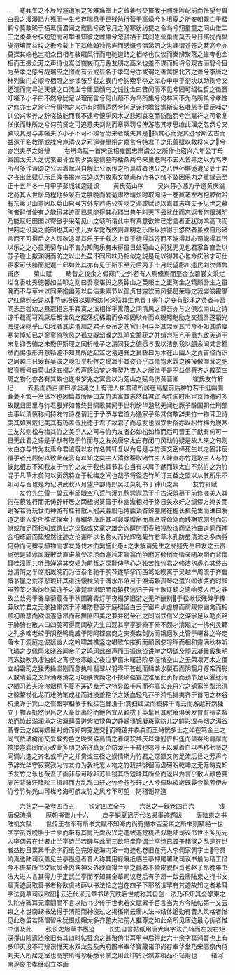<!-- { "loadSidebar": true } -->
　　蹇我生之不辰兮遽遭家之多难痛堂上之蘐萎兮交摧戕于肺肝陟屺前而怅望兮曽白云之漫漫蹈九死而一生兮存喘息于已残勉行营于高燥兮卜壌夏之所安朝既亡于蜚鹤兮莫敢晞于栖鸾俄潜闼之载扃兮政除月之隆寒纷纷提之令乌兮翔童童之同山惟二三之柔桑兮仅短短而可攀谁知彼之雌雄兮忽骈栖于其间急营巢而莫去兮日夷犹而盘旋衔壤而益坟之楸兮载上下其修翰独傍庐而感慨兮澘涕泗之汍澜谓苍苍之葢高兮亦莫探其端也岂期众目相与骇瞩风行而电驰道路之相哗也仪谈而秦辨聚落之雄夸也金相而玉振众芳之声诗也嵩岱峩峩而万叠友朋之高义也差不谋而相埒兮观古而騐今目为至孝之感兮觇瑞应之图而有云或显名于孝乌兮亦或谓之善禽摭北齐之萧兮李唐之林列巢门之顺兮栖冠之参铺张乎裴之表门兮钩索乎李之孝心申申乎衔块以助陶兮又还观而南寻迨天使之口流血兮庸显顔乌之诚忱佥曰昔闻而不见兮固可绍徃哲之徽音吁嗟予小子曰不然兮犹足以理而言兮何山颠不为乌所集兮何林间不为乌所巢兮孝性之修亦士之常守兮事物之来亦有时而适然兮何足诧也瞻彼鸴斯实名唯慈予垂反哺之训公兴孝养之辞嗟彼能而我不逮兮懐乎风木之悲矧哀哀而防酷罚兮岂嘉祥之可希复伥伥而昧所之兮何前贤之可追意夫剡剡而章厥罚兮俾游悠其孝思维此理之忽然兮又孰较其是与非嗟夫予小子不可不辨兮恐来者或失其是损其心而泥其迹兮斯去古而益逺于名教而或戕兮岂清议之可逭眷里闬之嘉言兮特君子之乐善赋以救将来之兮亦岂夫予之好辨
　　右辨乌赋一首宋丞相雍国忠肃虞公之所作也绍兴六年公丁母秦国太夫人之忧哀毁骨立朝夕哭墓侧墓有枯桑两乌来巢悲鸣不去人皆异之以为笃孝所召多作诗颂之公因着赋以自解此公家传之所具载者也公之八世孙堪适遭父处士君之丧出此赋见示且俾书掲座右逵以为故家文献尚存诗书之绪不坠因乐为之重録云至正十五年冬十月甲子彭城钱逵谨识
　　黄氏菊山序
　　吴兴蒋心源为予道黄庆翁之高其人世居乌程地多泉石之胜晚而爱菊肃然靖处时取陶诗一巻寘诸左右抱膝微吟有东篱见山意因以菊山自号方外友若防公笑隠之流咸赋诗以嘉其志嗟夫予见世之慕陶者鲜借使有之能得其迹而已果能得其心耶当典午时天下云扰仕而忘返者何限渊明乃能赋归田园以寄傲乎采菊见山之顷所谓此中有真意欲辨已忘言者正犹防鸿高飞而世网之设莫之能制也其可使儿女辈觉哉然则渊明之乐所以独得于悠然者虽欲自形诸言而不可得后之人顾欲追寻其乐于千载之上宜乎徒得其迹而不能得其心苟能得其所以乐之之心虽无菊与山不害为知陶乐有未得虽日处菊山之间犹无见也君家鲁直尝以苏子瞻上拟渊明而防之以出处虽不同风味乃相似之説是足以得其心也今庆翁才可仕宦家可伏腊而肥遯一邱如此其亦有见于斯乎至元后丙子十月既望鄜川遗民刘汶师鲁甫序
　　菊山赋
　　畴昔之夜余方假寐门之外若有人焉儵焉而至金衣碧裳文采烂烂含香吐秀徳馨如兰叩之则曰吾禀堪舆之质钟山之英服土之正陶金之精顾吾生之虽晚而不与草木以同荣抱幽芳以自洁秉素节以孤贞甘露饮而风餐曷荣辱之我婴彼靃靡之红紫纷杂遝以苧徒冶容以媚盻防何速殒其生也昔丁典午之变有彭泽之贤者与吾同志吾尝劝之悬冠相忘乎寂寞之滨相徉乎篱落之间清风之尊吾亦与之俱欢南山之诗谅千载而可观厥后覩世风之摇落抚榛路而多艰固耿介而众睨矧尅励之交残吾遂韬光晦迹深隠乎山知我者其谁渭川之君子泰岳之苍官日相与坚其盟固其节今不知其防嵗寒矣悼知已之寥寥倚秋风之孤立既韶濮之乱鸣宜薰莸之并缉岂阳亢于重九致天道于未复抑吾徳之未懋伊斯理之罔析唯子之清同我之徳愿与我以洁剖我以臆余闻其言瞿然而惕俄形开意畅遽不知其所适起筮之易遇巽之艮繇曰为木在山幽人之贞吉怪而识之居越三日爰有吴滨之隠扣乎松竹之扄凛乎其姿介乎其情抱氷霜之雅操傲阘茸之肥轻亶厥号曰菊山续五桞之希声感兹梦之有契乃吉人之所徴于是乎益信蔡齐之殿菜庄周之物化亦各有其故也遂书梦兆之寓言以为菊山之赋乌伤黄晋卿
　　崔氏友竹轩记
　　去县而西百里曰涤溪溪之上有徳人崔君谊所居在焉屋前后种竹若干挺幽閴葊薆不啻一筼筜谷也因扁其所居曰友竹盖寓其志然耳君谊当胜国时出宦京师遭时多故既归田里与竹君雅好如昔终日啸歌其间于世利纷华邈然无闻也厥子龄国朝仕刑部主事以清慎称间持友竹诗巻请记于予予与君谊为通家子弟其何敢辞夫竹一物耳卫诗美其如箦戴记美其有筠盖皆比徳于君子故君子而与友也固宜世俗亦以松竹梅为嵗寒三友然则松与梅其竹之美乎人之可与竹为友者必如松如梅而后可晋王子猷有何可一日无此君之语是子猷有取于竹而与之友矣唐李太白有闭门风动竹疑是故人来之句则太白亦与竹为友焉今君谊既以友竹名其轩复以为号是与竹深交密缔死生以之固非反覆手者比顾何以致此哉吾有以知之矣主人清修葢取诸竹主人疎直亦竹是取主人与竹彼此相忘不知我友于竹竹之友于我也其节其心当有以肩子猷而轶太白不然竹之为竹混于凡草木矣何以表然特立于松梅之间也哉予将径造竹所订三益之盟以从其所乐不知可与否也是为记洪武秋八月望户部侍郎吴江莫礼书于钟山之寓
　　友竹轩赋
　　友竹先生雪一巢云半邱眼空八荒气淩九秋骋遐思于千古深景慕于前修嗟美人其何在藐独行而无俦辟轩居之两楹树筼筜于林幽澹相对于终日矢永好之绸缪方掩关而谢客若将玩世而神游有桂轩散人冠芙蓉服毛愽蠭谈奋辨麈尾在握长揖先生而进曰友道之重人伦所推试探索于青编名班班其可窥或赠帛而尊贤或命驾而践期或刎刭而忘憾或加足而相知或徳业之深懿或文章之雄竒饮醇酎而舂融投胶漆而坚持由道同而神合相琢磨而箴规然徃迹之沦谢所以名愈乆而光辉嗟哉竹君草木孔防虽清流之多向将何益而何禆羡植物而求友竟伐木而奚施此愚之未解请先生之廓疑先生曰友之云贵尚徳是辅淳风既散劲直谁慕少凉凉而遽斥才翕翕而争附方倾倒而情亲随凌期而背侮耳哇滛而共听目婵娟其交妬为前哲之深耻俾予心之独苦惟竹君之修洁抱虚心其终古分清阴之半席期嵗晚而为伍沗名驰于鹗荐遂挈挈而西鹜始睽离于吴越卒周流于齐鲁慨茅屋之荒凉悲琅玕其谁抚懐秋风于渭水吊落月于湘浦赖孤琴之遣兴縆氷弦而时鼔虽芳荃之盈掬终莫逃予之凄楚幸谢职而南辕获遄归于吾土歌辽鹤之遗响感人民之非故兰敛秀于春臯菊蔵香于秋圃篝青灯于夜榻梦旧游之无所酬别于松楸读残碑于榛莽欣竹君之无恙独翛然于环堵防苍苔于庭砌留白云于窗户步虚檐而前觌惊幽禽而相顾初萧瑟而欲语遂低昂而起舞匪四美之兼并曷金石之同固兹信义之深孚足以勒贞铭于肺腑也散人曰四美可得而闻欤先生曰观其亭亭猗猗不倚不颇才清飚之一拂何灵籁之孔多啼老蛟于阴壑鸣鳯威于阳阿铿宫商之夹奏森剑防而锵磨吹比管于嶰谷之岑走落木于洞庭之波疑幽人之吟啸类樵竖之唱歌乍摧折而颠倒忽琮琤而相和露滴秋林听飞璚之曳佩雨来晓谷闻帝子之鸣珂此金声而玉振庶资讲学之切磋及顽云凝舞霰集明河冻劲吹急凄独鹤之宵唳惨寒蟾之夜泣萝窗未曙苔阶尽湿悄空山之无荣凛万木之僵立胡霜筠之独秀操坚刚而愈执叶翡翠以羽零干苍虬而鳞袭氷裂石而阴翳月穿帘而影入散晴碧之交辉涌寒清之可吸肤贵黝之不挠项强宣之难屈此贞标而劲节足以濯迁污之陋习若夫泠泠烟稍不蔓不茅迈羣芳之特异盈千尺而弥高实充丹穴之鹓鸾竿掣沧溟之鲸鳌杖化龙而难防笔成杠而谁操羞艳华之妖血轻凡芥于鸿毛揖夷齐于首阳之林谷抗巢许于箕山之岩嶅寜相依于松桂岂甘没于蒿扫红尘而披拂干青云而游遨轩然独立于物表挺然伊吕之人豪此离伦而絶俗宜从颖拔于英髦且其肥瘠俱荣发育有待奋蛰龙而惊起滋润泽之沾溉藓茵迸紫抽犊角之峥嵘箨锦凝斑露防儿之鲜彩湿苍烟之满谷蓊春云之如海螺鬟对倚而婷娉霓旌交而晻蔼并森森而玉峙恍多士之如在笃金兰之同气依璚树而交爱聫秀色之晚荣盎高情之春蔼欢共庆以弹冠俨相逢而倾葢纷肩摩而袂接岂貌同而心改此多朋之济济真足企防龙于千载也呜呼王以爱着白以养称七贤之同调六逸之齐名或千户之并贵或三径之娱情斯为竹君之深鄙又何足流后世之芳声今予辞光华守寂寞我为竹友竹为我托忘人物之竹我共徘徊而盘礡睨乾坤之无际畴克知予友竹之乐也哉吾子画非与可咏非苏仙镜其所短昧其所全而返以为言乎散人顔色变赤芒背骇汗降阶三揖起而为乱乱曰轩之竹兮苍苍轩之人兮佩琳琅嵗既晏兮孰芳伊友竹兮竹弥光山可梯兮海可航友竹之风兮不可望　防稽谢常造











　　六艺之一录卷四百五
　　钦定四库全书
　　六艺之一録卷四百六　　　　钱唐倪涛撰
　　歴朝书谱九十六
　　庚子销夏记历代名贤墨迹题跋
　　唐陆柬之书陆机文赋
　　世传王右军有所书文赋不知海内尚有搨本否至柬之所书则精絶一世字字员秀脱胎于兰亭而带有其舅氏虞永兴之逸致遂觉机法双絶陆司议书世不多见元人李倜云在世者止兰亭诗兰若碑与此而三欧阳圭斋谓兰亭诗已毁于赭冦之乱是在世者益尠且累累千余字而纸色完好是海内第一竒迹也卷旧在元人李倜家倜字士号员峤真逸陆司议盖见兰亭墨迹者昔人称其用緑麻纸临兰亭押尾署陆司议书最为精工惜今不传矣所书文赋风骨内含神采外映真得兰亭之髓者不独皮貌相肖也赵子昂晚年书法大进人言其得力于定武兰亭而不知其全摹司议卷后有子昂一跋云唐陆柬之行书文赋真迹唐取善书者称欧虞禇薛以书法论之岂在四子下耶然世罕有其迹故知之者希耳字法竟摹司议欧阳云近代米元章书矫亢跌宕世咸称其自创一法乃不知其全学柬之头陀寺碑耳元章閟而不言以陆书少传于世也若文赋累千百言当为方今陆帖第一又云柬之本世南甥书法得于渭阳而神俊过之掲徯斯云唐人法书结体遒劲有晋人风格者惟见此巻虽若隋僧智永犹恨妩媚太多齐整太过前人推尊之如此余所见唐迹最心折者惟书谱及此
　　张长史旭草书墨迹
　　长史自言帖纸用唐大麻字法员转而左规右矩深得山隂遗法余旧有其四时帖狂逸之甚殆伪书耳甲申后得此六十余字真鸿寳也上有多印灭没不可辨识惟天水双龙玺及内府图书奉华寳藏诸印尚存奉华堂乃宋高宗内侍刘夫人所居之室也高宗所得珍秘悉令掌之用此印钤识然非极品不轻用也
　　禇河南遂良书孝经阎立本画
